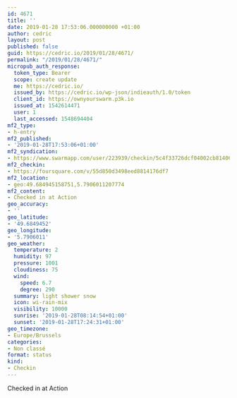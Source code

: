 ```yaml
---
id: 4671
title: ''
date: 2019-01-28 17:53:06.000000000 +01:00
author: cedric
layout: post
published: false
guid: https://cedric.io/2019/01/28/4671/
permalink: "/2019/01/28/4671/"
micropub_auth_response:
  token_type: Bearer
  scope: create update
  me: https://cedric.io/
  issued_by: https://cedric.io/wp-json/indieauth/1.0/token
  client_id: https://ownyourswarm.p3k.io
  issued_at: 1542614471
  user: 1
  last_accessed: 1548694404
mf2_type:
- h-entry
mf2_published:
- '2019-01-28T17:53:06+01:00'
mf2_syndication:
- https://www.swarmapp.com/user/223939/checkin/5c4f33726dcf04002cb81406
mf2_checkin:
- https://foursquare.com/v/55d850d3498eed8814176df7
mf2_location:
- geo:49.684945158751,5.7906011207774
mf2_content:
- Checked in at Action
geo_accuracy:
- ''
geo_latitude:
- '49.6849452'
geo_longitude:
- '5.7906011'
geo_weather:
  temperature: 2
  humidity: 97
  pressure: 1001
  cloudiness: 75
  wind:
    speed: 6.7
    degree: 290
  summary: light shower snow
  icon: wi-rain-mix
  visibility: 10000
  sunrise: '2019-01-28T08:14:54+01:00'
  sunset: '2019-01-28T17:24:31+01:00'
geo_timezone:
- Europe/Brussels
categories:
- Non classé
format: status
kind:
- Checkin
---
```

Checked in at Action